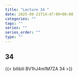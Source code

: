 ```yaml
---
title: "Lecture 34 "
date: 2025-09-21T14:47:09+08:00
categories: ""
tags: ""
series: ""
series_order: ""
type: ""
---
```


## 34

{{< bilibili BV1hJ4m1M7ZA 34 >}}


